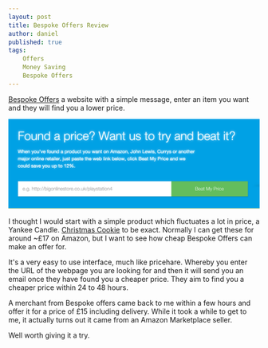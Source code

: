 ```yaml
---
layout: post
title: Bespoke Offers Review
author: daniel
published: true
tags:
    Offers
    Money Saving
    Bespoke Offers
---
```


[Bespoke Offers](https://www.bespokeoffers.co.uk) a website with a simple message, enter an item you want and they will find you a lower price.

<img src="/img/post-images/bespoke-offers.png" width="720px" />

I thought I would start with a simple product which fluctuates a lot in price, a Yankee Candle. [Christmas Cookie](http://www.amazon.co.uk/Yankee-Candle-Large-Christmas-Cookie/dp/B000C2TB6U/ref=sr_1_1?ie=UTF8&qid=1444660272&sr=8-1&keywords=christmas+cookie+yankee+candle) to be exact. Normally I can get these for around ~£17 on Amazon, but I want to see how cheap Bespoke Offers can make an offer for.

It's a very easy to use interface, much like pricehare. Whereby you enter the URL of the webpage you are looking for and then it will send you an email once they have found you a cheaper price. They aim to find you a cheaper price within 24 to 48 hours.

A merchant from Bespoke offers came back to me within a few hours and offer it for a price of £15 including delivery. While it took a while to get to me, it actually turns out it came from an Amazon Marketplace seller.

Well worth giving it a try.
